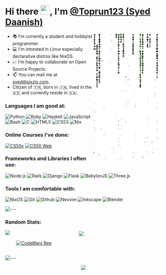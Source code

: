 # Hi there <img src="https://raw.githubusercontent.com/iampavangandhi/iampavangandhi/master/gifs/Hi.gif" height="30px" width="30px">, I'm [@Toprun123 (Syed Daanish)](https://github.com/Toprun123)

<img align="right" src="./src/cmatrix.gif">

- 📚 I’m currently a student and hobbyist programmer.
- 💻 I'm intrested in Linux especially declarative distros like NixOS.
- 📈 I’m happy to collaborate on Open Source Projects.
- 📫 You can mail me at [syed@sixzix.com](mailto:syed@sixzix.com).
- Citizen of 🇹🇷, born in 🇮🇳, lived in the 🇦🇪 and currently reside in 🇸🇦.

### Languages I am good at:
![Python](https://img.shields.io/badge/Python-3776AB?style=for-the-badge&logo=python&logoColor=white) ![Ruby](https://img.shields.io/badge/Ruby-E10531?style=for-the-badge&logo=ruby&logoColor=white) ![Haskell](https://img.shields.io/badge/Haskell-A020F0?style=for-the-badge&logo=haskell&logoColor=white) ![JavaScript](https://img.shields.io/badge/JavaScript-F7DF1E?style=for-the-badge&logo=javascript&logoColor=black) ![Bash](https://img.shields.io/badge/Bash-121011?style=for-the-badge&logo=gnu-bash&logoColor=white) ![C](https://img.shields.io/badge/C-00599C?style=for-the-badge&logo=c&logoColor=white) ![HTML5](https://img.shields.io/badge/HTML5-E34F26?style=for-the-badge&logo=html5&logoColor=white) ![CSS3](https://img.shields.io/badge/CSS3-1572B6?style=for-the-badge&logo=css3&logoColor=white) ![Nix](https://img.shields.io/badge/Nix-CF9FFF?style=for-the-badge&logo=nixos&logoColor=black)

### Online Courses I've done:
[![CS50x](https://img.shields.io/badge/CS50x-293352?style=for-the-badge)](https://certificates.cs50.io/2fe0d882-03e8-4ed1-a503-caea85cce845.pdf?size=letter) [![CS50 Web](https://img.shields.io/badge/CS50%20Web-A41034?style=for-the-badge)](https://certificates.cs50.io/d3b8eca3-68ef-45a2-b1e6-8f8a4b29a9ed.pdf?size=letter)

### Frameworks and Libraries I often use:
![Node.js](https://img.shields.io/badge/Node.js-43853D?style=for-the-badge&logo=node.js&logoColor=white) ![Rails](https://img.shields.io/badge/Rails-cc0000?style=for-the-badge&logo=ruby-on-rails&logoColor=white) ![Django](https://img.shields.io/badge/Django-103e2e?style=for-the-badge&logo=django&logoColor=white) ![Flask](https://img.shields.io/badge/Flask-000000?style=for-the-badge&logo=flask&logoColor=white) ![BabylonJS](https://img.shields.io/badge/BabylonJS-BB464B?style=for-the-badge&logo=babylondotjs&logoColor=white) ![Three.js](https://img.shields.io/badge/Three.js-222222?style=for-the-badge&logo=threedotjs&logoColor=white)

### Tools I am comfortable with:
![NixOS](https://img.shields.io/badge/NixOS-CF9FFF?style=for-the-badge&logo=nixos&logoColor=black) ![Git](https://img.shields.io/badge/Git-F05032?style=for-the-badge&logo=git&logoColor=white) ![Github](https://img.shields.io/badge/GitHub-100000?style=for-the-badge&logo=github&logoColor=white) ![Neovim](https://img.shields.io/badge/Neovim-43853D?style=for-the-badge&logo=neovim&logoColor=white) ![Inkscape](https://img.shields.io/badge/Inkscape-222222?style=for-the-badge&logo=inkscape) ![Blender](https://img.shields.io/badge/Blender-E87D0D?style=for-the-badge&logo=blender&logoColor=white)

![---](https://raw.githubusercontent.com/andreasbm/readme/master/assets/lines/colored.png)
### Random Stats:
<img align="left" width="47%" src="https://github-readme-stats.vercel.app/api/top-langs/?username=Toprun123&langs_count=6&layout=compact&theme=radical">
<img align="center" width="47%" src="https://github-readme-stats.vercel.app/api?username=Toprun123&include_all_commits=true&count_private=true&show_icons=true&line_height=20&theme=radical">
<br>

&nbsp;&nbsp;&nbsp;&nbsp;&nbsp;&nbsp;&nbsp;&nbsp;&nbsp;[![CodeWars Rep](https://www.codewars.com/users/Chaotic_AUR/badges/large)](https://www.codewars.com/users/Chaotic_AUR)
<br>
<br>

![---](https://raw.githubusercontent.com/andreasbm/readme/master/assets/lines/colored.png)
<br>
<p align="center">
<a href="https://holopin.io/@Toprun123"><img height="250px" src="https://holopin.me/toprun123"></a>
</p>
